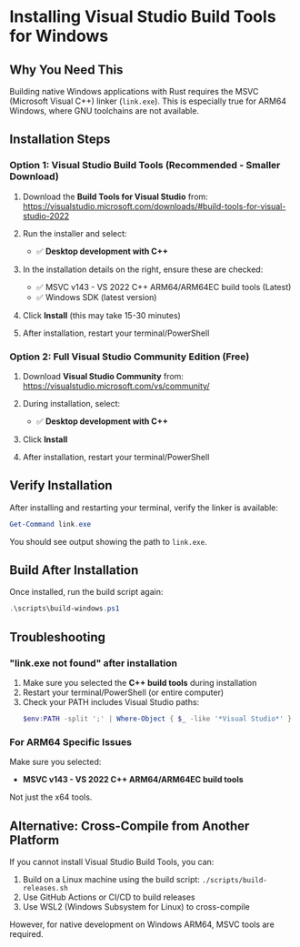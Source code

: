 # Installing Visual Studio Build Tools for Windows

## Why You Need This

Building native Windows applications with Rust requires the MSVC (Microsoft Visual C++) linker (`link.exe`). This is especially true for ARM64 Windows, where GNU toolchains are not available.

## Installation Steps

### Option 1: Visual Studio Build Tools (Recommended - Smaller Download)

1. Download the **Build Tools for Visual Studio** from:
   https://visualstudio.microsoft.com/downloads/#build-tools-for-visual-studio-2022

2. Run the installer and select:
   - ✅ **Desktop development with C++**
   
3. In the installation details on the right, ensure these are checked:
   - ✅ MSVC v143 - VS 2022 C++ ARM64/ARM64EC build tools (Latest)
   - ✅ Windows SDK (latest version)
   
4. Click **Install** (this may take 15-30 minutes)

5. After installation, restart your terminal/PowerShell

### Option 2: Full Visual Studio Community Edition (Free)

1. Download **Visual Studio Community** from:
   https://visualstudio.microsoft.com/vs/community/

2. During installation, select:
   - ✅ **Desktop development with C++**

3. Click **Install**

4. After installation, restart your terminal/PowerShell

## Verify Installation

After installing and restarting your terminal, verify the linker is available:

```powershell
Get-Command link.exe
```

You should see output showing the path to `link.exe`.

## Build After Installation

Once installed, run the build script again:

```powershell
.\scripts\build-windows.ps1
```

## Troubleshooting

### "link.exe not found" after installation

1. Make sure you selected the **C++ build tools** during installation
2. Restart your terminal/PowerShell (or entire computer)
3. Check your PATH includes Visual Studio paths:
   ```powershell
   $env:PATH -split ';' | Where-Object { $_ -like '*Visual Studio*' }
   ```

### For ARM64 Specific Issues

Make sure you selected:
- **MSVC v143 - VS 2022 C++ ARM64/ARM64EC build tools**

Not just the x64 tools.

## Alternative: Cross-Compile from Another Platform

If you cannot install Visual Studio Build Tools, you can:
1. Build on a Linux machine using the build script: `./scripts/build-releases.sh`
2. Use GitHub Actions or CI/CD to build releases
3. Use WSL2 (Windows Subsystem for Linux) to cross-compile

However, for native development on Windows ARM64, MSVC tools are required.
